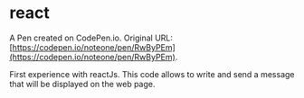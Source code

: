 # react

A Pen created on CodePen.io. Original URL: [https://codepen.io/noteone/pen/RwByPEm](https://codepen.io/noteone/pen/RwByPEm).

First experience with reactJs. This code allows to write and send a message that will be displayed on the web page.
